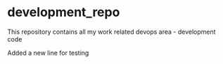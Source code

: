 # development_repo
This repository contains all my work related devops area - development code

Added a new line for testing
